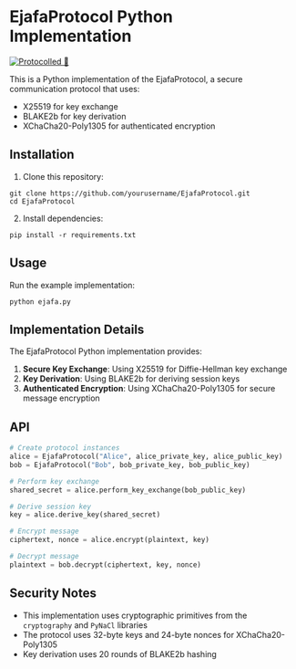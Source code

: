 # EjafaProtocol Python Implementation
[![Protocolled 📡](https://a.b-b.top/badge.svg?repo=ejafa_protocol&label=Protocolled%20📡&background_color=795548&background_color2=8d6e63&utm_source=github&utm_medium=readme&utm_campaign=badge)](https://a.b-b.top)

This is a Python implementation of the EjafaProtocol, a secure communication protocol that uses:
- X25519 for key exchange
- BLAKE2b for key derivation
- XChaCha20-Poly1305 for authenticated encryption

## Installation

1. Clone this repository:
```
git clone https://github.com/yourusername/EjafaProtocol.git
cd EjafaProtocol
```

2. Install dependencies:
```
pip install -r requirements.txt
```

## Usage

Run the example implementation:

```
python ejafa.py
```

## Implementation Details

The EjafaProtocol Python implementation provides:

1. **Secure Key Exchange**: Using X25519 for Diffie-Hellman key exchange
2. **Key Derivation**: Using BLAKE2b for deriving session keys
3. **Authenticated Encryption**: Using XChaCha20-Poly1305 for secure message encryption

## API

```python
# Create protocol instances
alice = EjafaProtocol("Alice", alice_private_key, alice_public_key)
bob = EjafaProtocol("Bob", bob_private_key, bob_public_key)

# Perform key exchange
shared_secret = alice.perform_key_exchange(bob_public_key)

# Derive session key
key = alice.derive_key(shared_secret)

# Encrypt message
ciphertext, nonce = alice.encrypt(plaintext, key)

# Decrypt message
plaintext = bob.decrypt(ciphertext, key, nonce)
```

## Security Notes

- This implementation uses cryptographic primitives from the `cryptography` and `PyNaCl` libraries
- The protocol uses 32-byte keys and 24-byte nonces for XChaCha20-Poly1305
- Key derivation uses 20 rounds of BLAKE2b hashing 
